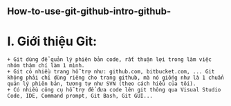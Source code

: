 ## How-to-use-git-github-intro-github-
# I.  Giới thiệu Git:
    + Git dùng để quản lý phiên bản code, rất thuận lợi trong làm việc nhóm thậm chí làm 1 mình.
    + Git có nhiều trang hỗ trợ như: github.com, bitbucket.com, ... Git không phải chỉ dùng riêng cho trang github, mà nó giống như là 1 chuẩn quản lý phiên bản, tương tự như SVN (theo cách hiểu của tôi).
    + Có nhiều công cụ hỗ trợ để đưa code lên git thông qua Visual Studio Code, IDE, Command prompt, Git Bash, Git GUI...
